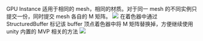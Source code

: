 GPU Instance 适用于相同的 mesh，相同的材质。对于同一 mesh 的不同实例只提交一份，同时提交 mesh 各自的 M 矩阵。
![](Pasted%20image%2020230830095332.png)
在着色器中通过 StructuredBuffer 标记该 buffer
顶点着色器中将 M 矩阵替换掉，方便继续使用 unity 内置的 MVP 相关的方法
![](Pasted%20image%2020230830095447.png)
